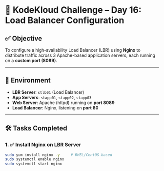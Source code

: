 # 🚀 KodeKloud Challenge – Day 16: Load Balancer Configuration

## ✅ Objective

To configure a high-availability Load Balancer (LBR) using **Nginx** to distribute traffic across 3 Apache-based application servers, each running on a **custom port (8089)**.

---

## 🧰 Environment

- **LBR Server**: `stlb01` (Load Balancer)
- **App Servers**: `stapp01`, `stapp02`, `stapp03`
- **Web Server**: Apache (httpd) running on **port 8089**
- **Load Balancer**: Nginx, listening on **port 80**

---

## 🛠️ Tasks Completed

### 1. ✅ Install Nginx on LBR Server

```bash
sudo yum install nginx -y     # RHEL/CentOS-based
sudo systemctl enable nginx
sudo systemctl start nginx
